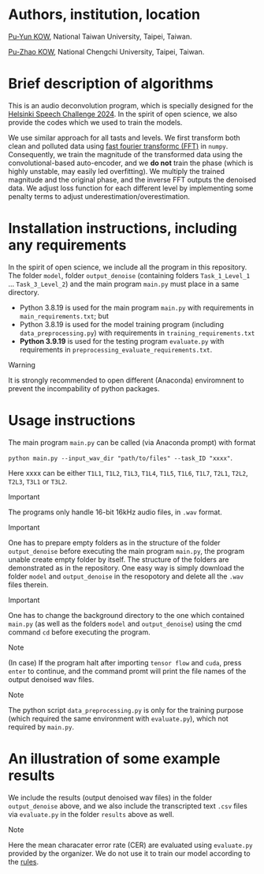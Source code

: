 # Authors, institution, location 

[Pu-Yun KOW](https://puyun321.github.io/), National Taiwan University, Taipei, Taiwan. 

[Pu-Zhao KOW](https://puzhaokow1993.github.io/homepage/index.html), National Chengchi University, Taipei, Taiwan. 

# Brief description of algorithms 

This is an audio deconvolution program, which is specially designed for the [Helsinki Speech Challenge 2024](https://blogs.helsinki.fi/helsinki-speech-challenge/). In the spirit of open science, we also provide the codes which we used to train the models. 

We use similar approach for all tasts and levels. We first transform both clean and polluted data using [fast fourier transformc (FFT)](https://numpy.org/doc/stable/reference/routines.fft.html) in `numpy`. Consequently, we train the magnitude of the transformed data using the convolutional-based auto-encoder, and we **do not** train the phase (which is highly unstable, may easily led overfitting). We multiply the trained magnitude and the original phase, and the inverse FFT outputs the denoised data. We adjust loss function for each different level by implementing some penalty terms to adjust underestimation/overestimation. 

# Installation instructions, including any requirements 

In the spirit of open science, we include all the program in this repository. The folder `model`, folder `output_denoise` (containing folders `Task_1_Level_1` ... `Task_3_Level_2`) and the main program `main.py` must place in a same directory.  

- Python 3.8.19 is used for the main program `main.py` with requirements in `main_requirements.txt`; but 
- Python 3.8.19 is used for the model training program (including `data_preprocessing.py`) with requirements in `training_requirements.txt`
- **Python 3.9.19** is used for the testing program `evaluate.py` with requirements in `preprocessing_evaluate_requirements.txt`. 

> [!WARNING]
> It is strongly recommended to open different (Anaconda) enviromnent to prevent the incompability of python packages. 

# Usage instructions 

The main program `main.py` can be called (via Anaconda prompt) with format 

`python main.py --input_wav_dir "path/to/files" --task_ID "xxxx"`. 

Here xxxx can be either `T1L1`, `T1L2`, `T1L3`, `T1L4`, `T1L5`, `T1L6`, `T1L7`, `T2L1`, `T2L2`, `T2L3`, `T3L1` or `T3L2`. 

> [!IMPORTANT] 
> The programs only handle 16-bit 16kHz audio files, in `.wav` format.

> [!IMPORTANT]
> One has to prepare empty folders as in the structure of the folder `output_denoise` before executing the main program `main.py`, the program unable create empty folder by itself. The structure of the folders are demonstrated as in the repository. One easy way is simply download the folder `model` and `output_denoise` in the resopotory and delete all the `.wav` files therein. 

> [!IMPORTANT]
> One has to change the background directory to the one which contained `main.py` (as well as the folders `model` and `output_denoise`) using the cmd command `cd` before executing the program. 

> [!NOTE] 
> (In case) If the program halt after importing `tensor flow` and `cuda`, press `enter` to continue, and the command promt will print the file names of the output denoised wav files.

> [!NOTE]
> The python script `data_preprocessing.py` is only for the training purpose (which required the same environment with `evaluate.py`), which not required by `main.py`. 

# An illustration of some example results 

We include the results (output denoised wav files) in the folder `output_denoise` above, and we also include the transcripted text `.csv` files via `evaluate.py` in the folder `results` above as well. 

> [!NOTE]
> Here the mean characater error rate (CER) are evaluated using `evaluate.py` provided by the organizer. We do not use it to train our model according to the [rules](https://blogs.helsinki.fi/helsinki-speech-challenge/rules/). 


[comment]: <> (https://docs.github.com/en/get-started/writing-on-github/getting-started-with-writing-and-formatting-on-github/basic-writing-and-formatting-syntax)
